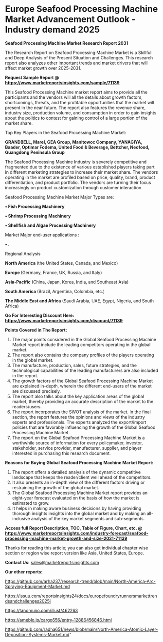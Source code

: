 # Europe Seafood Processing Machine Market Advancement Outlook - Industry demand 2025

<strong>Seafood Processing Machine Market Research Report 2031</strong>

The Research Report on Seafood Processing Machine Market is a Skillful and Deep Analysis of the Present Situation and Challenges. This research report also analyzes other important trends and market drivers that will affect market growth over 2025-2031.

<strong>Request Sample Report @ <a href=https://www.marketreportsinsights.com/sample/71139>https://www.marketreportsinsights.com/sample/71139</a></strong>

This Seafood Processing Machine market report aims to provide all the participants and the vendors will all the details about growth factors, shortcomings, threats, and the profitable opportunities that the market will present in the near future. The report also features the revenue share, industry size, production volume, and consumption in order to gain insights about the politics to contest for gaining control of a large portion of the market share.

Top Key Players in the Seafood Processing Machine Market:

<strong>GRANDBELL, Marel, GEA Group, Manitowoc Company, YANAGIYA, Baader, Optimar Fodema, United Food & Beverage, Bettcher, Neofood, Guangdong Peninsula Group</strong>

The Seafood Processing Machine Industry is severely competitive and fragmented due to the existence of various established players taking part in different marketing strategies to increase their market share. The vendors operating in the market are profiled based on price, quality, brand, product differentiation, and product portfolio. The vendors are turning their focus increasingly on product customization through customer interaction.

Seafood Processing Machine Market Major Types are:

<strong>• Fish Processing Machinery

• Shrimp Processing Machinery

• Shellfish and Algae Processing Machinery</strong>

Market Major end-user applications :

<strong>• .</strong>

Regional Analysis

</u><strong><b>North America</b></strong> (the United States, Canada, and Mexico)

<strong><b>Europe </b></strong>(Germany, France, UK, Russia, and Italy)

<strong><b>Asia-Pacific</b></strong> (China, Japan, Korea, India, and Southeast Asia)

<strong><b>South America</b></strong> (Brazil, Argentina, Colombia, etc.)

<strong><b>The Middle East and Africa</b></strong> (Saudi Arabia, UAE, Egypt, Nigeria, and South Africa)

<strong>Go For Interesting Discount Here: <a href=https://www.marketreportsinsights.com/discount/71139>https://www.marketreportsinsights.com/discount/71139</a></strong>

<strong>Points Covered in The Report:</strong>
<ol>
  <li>The major points considered in the Global Seafood Processing Machine Market report include the leading competitors operating in the global market.</li>
  <li>The report also contains the company profiles of the players operating in the global market.</li>
  <li>The manufacture, production, sales, future strategies, and the technological capabilities of the leading manufacturers are also included in the report.</li>
  <li>The growth factors of the Global Seafood Processing Machine Market are explained in-depth, wherein the different end-users of the market are discussed precisely.</li>
  <li>The report also talks about the key application areas of the global market, thereby providing an accurate description of the market to the readers/users.</li>
  <li>The report incorporates the SWOT analysis of the market. In the final section, the report features the opinions and views of the industry experts and professionals. The experts analyzed the export/import policies that are favorably influencing the growth of the Global Seafood Processing Machine Market.</li>
  <li>The report on the Global Seafood Processing Machine Market is a worthwhile source of information for every policymaker, investor, stakeholder, service provider, manufacturer, supplier, and player interested in purchasing this research document.</li>
</ol>
<strong>Reasons for Buying Global Seafood Processing Machine Market Report:</strong>

<ol>
  <li>The report offers a detailed analysis of the dynamic competitive landscape that keeps the reader/client well ahead of the competitors.</li>
  <li>It also presents an in-depth view of the different factors driving or restraining the growth of the global market.</li>
  <li>The Global Seafood Processing Machine Market report provides an eight-year forecast evaluated on the basis of how the market is estimated to grow.</li>
  <li>It helps in making aware business decisions by having providing thorough insights insights into the global market and by making an all-inclusive analysis of the key market segments and sub-segments.</li>
</ol>
<strong>Access full Report Description, TOC, Table of Figure, Chart, etc. @ <a href=https://www.marketreportsinsights.com/industry-forecast/seafood-processing-machine-market-growth-and-size-2021-71139>https://www.marketreportsinsights.com/industry-forecast/seafood-processing-machine-market-growth-and-size-2021-71139</a></strong>


Thanks for reading this article; you can also get individual chapter wise section or region wise report version like Asia, United States, Europe.

<strong>Contact Us:</strong>
sales@marketreportsinsights.com

<strong>Our other reports:</strong>

<a href=https://github.com/arha237/research-trend/blob/main/North-America-Arc-Spraying-Equipment-Market.md>https://github.com/arha237/research-trend/blob/main/North-America-Arc-Spraying-Equipment-Market.md</a>

<a href=https://issuu.com/reportsinsights24/docs/europefoundryrunnersmarkettrendsandchallenges2025i>https://issuu.com/reportsinsights24/docs/europefoundryrunnersmarkettrendsandchallenges2025i</a>

<a href=https://tanomuno.com/illust/462263>https://tanomuno.com/illust/462263</a>

<a href=https://ameblo.jp/cargo656/entry-12886456846.html>https://ameblo.jp/cargo656/entry-12886456846.html</a>

<a href=https://github.com/radha651/news/blob/main/North-America-Atomic-Layer-Deposition-Systems-Market.md>https://github.com/radha651/news/blob/main/North-America-Atomic-Layer-Deposition-Systems-Market.md</a>"
